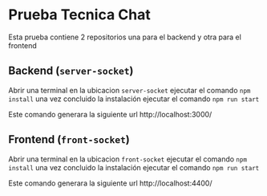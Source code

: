 # Prueba Tecnica Chat

Esta prueba contiene 2 repositorios una para el backend y otra para el frontend

## Backend (`server-socket`)

Abrir una terminal en la ubicacion `server-socket` ejecutar el comando `npm install` una vez concluido la instalación ejecutar el comando `npm run start`

Este comando generara la siguiente url http://localhost:3000/

## Frontend (`front-socket`)

Abrir una terminal en la ubicacion `front-socket` ejecutar el comando `npm install` una vez concluido la instalación ejecutar el comando `npm run start`

Este comando generara la siguiente url http://localhost:4400/
